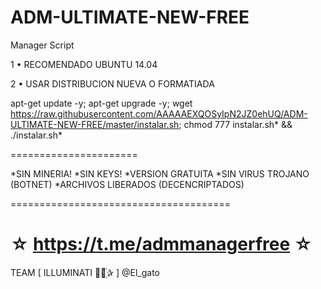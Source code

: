 ﻿# ADM-ULTIMATE-NEW-FREE

Manager Script

1 • RECOMENDADO UBUNTU 14.04

2 • USAR DISTRIBUCION NUEVA O FORMATIADA

apt-get update -y; apt-get upgrade -y; wget https://raw.githubusercontent.com/AAAAAEXQOSyIpN2JZ0ehUQ/ADM-ULTIMATE-NEW-FREE/master/instalar.sh; chmod 777 instalar.sh* && ./instalar.sh*

======================

*SIN MINERIA!
*SIN KEYS!
*VERSION GRATUITA
*SIN VIRUS TROJANO (BOTNET)
*ARCHIVOS LIBERADOS (DECENCRIPTADOS)

======================================

☆ https://t.me/admmanagerfree ☆
=================================================
TEAM [ ILLUMINATI ⃘⃤꙰✰ ] @El_gato



